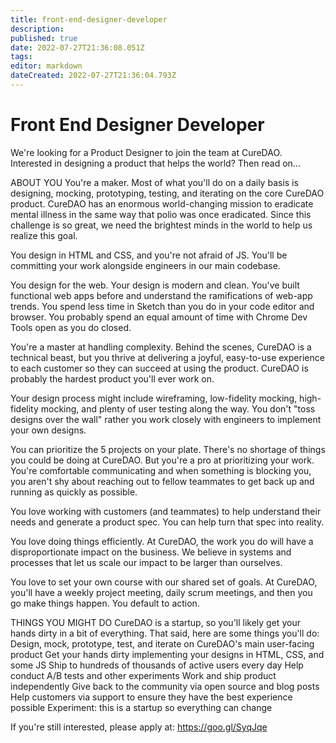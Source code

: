 ```yaml
---
title: front-end-designer-developer
description: 
published: true
date: 2022-07-27T21:36:08.051Z
tags: 
editor: markdown
dateCreated: 2022-07-27T21:36:04.793Z
---
```


# Front End Designer Developer

We're looking for a Product Designer to join the team at CureDAO. Interested in designing a product that helps the world? Then read on…

ABOUT YOU You're a maker. Most of what you'll do on a daily basis is designing, mocking, prototyping, testing, and iterating on the core CureDAO product. CureDAO has an enormous world-changing mission to eradicate mental illness in the same way that polio was once eradicated. Since this challenge is so great, we need the brightest minds in the world to help us realize this goal.

You design in HTML and CSS, and you're not afraid of JS. You'll be committing your work alongside engineers in our main codebase.

You design for the web. Your design is modern and clean. You've built functional web apps before and understand the ramifications of web-app trends. You spend less time in Sketch than you do in your code editor and browser. You probably spend an equal amount of time with Chrome Dev Tools open as you do closed.

You're a master at handling complexity. Behind the scenes, CureDAO is a technical beast, but you thrive at delivering a joyful, easy-to-use experience to each customer so they can succeed at using the product. CureDAO is probably the hardest product you'll ever work on.

Your design process might include wireframing, low-fidelity mocking, high-fidelity mocking, and plenty of user testing along the way. You don't "toss designs over the wall" rather you work closely with engineers to implement your own designs.

You can prioritize the 5 projects on your plate. There's no shortage of things you could be doing at CureDAO. But you're a pro at prioritizing your work. You're comfortable communicating and when something is blocking you, you aren't shy about reaching out to fellow teammates to get back up and running as quickly as possible.

You love working with customers (and teammates) to help understand their needs and generate a product spec. You can help turn that spec into reality.

You love doing things efficiently. At CureDAO, the work you do will have a disproportionate impact on the business. We believe in systems and processes that let us scale our impact to be larger than ourselves.

You love to set your own course with our shared set of goals. At CureDAO, you'll have a weekly project meeting, daily scrum meetings, and then you go make things happen. You default to action.

THINGS YOU MIGHT DO CureDAO is a startup, so you'll likely get your hands dirty in a bit of everything. That said, here are some things you'll do: Design, mock, prototype, test, and iterate on CureDAO's main user-facing product Get your hands dirty implementing your designs in HTML, CSS, and some JS Ship to hundreds of thousands of active users every day Help conduct A/B tests and other experiments Work and ship product independently Give back to the community via open source and blog posts Help customers via support to ensure they have the best experience possible Experiment: this is a startup so everything can change

If you're still interested, please apply at: https://goo.gl/SyqJqe
